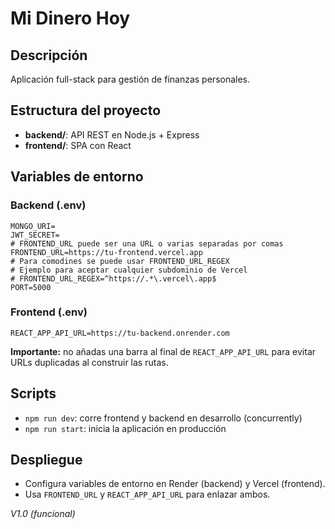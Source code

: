 # Mi Dinero Hoy

## Descripción

Aplicación full-stack para gestión de finanzas personales.

## Estructura del proyecto

- **backend/**: API REST en Node.js + Express
- **frontend/**: SPA con React

## Variables de entorno

### Backend (.env)

```
MONGO_URI=
JWT_SECRET=
# FRONTEND_URL puede ser una URL o varias separadas por comas
FRONTEND_URL=https://tu-frontend.vercel.app
# Para comodines se puede usar FRONTEND_URL_REGEX
# Ejemplo para aceptar cualquier subdominio de Vercel
# FRONTEND_URL_REGEX=^https://.*\.vercel\.app$
PORT=5000
```

### Frontend (.env)

```
REACT_APP_API_URL=https://tu-backend.onrender.com
```
**Importante:** no añadas una barra al final de `REACT_APP_API_URL` para evitar
URLs duplicadas al construir las rutas.

## Scripts

- `npm run dev`: corre frontend y backend en desarrollo (concurrently)
- `npm run start`: inicia la aplicación en producción

## Despliegue

- Configura variables de entorno en Render (backend) y Vercel (frontend).
- Usa `FRONTEND_URL` y `REACT_APP_API_URL` para enlazar ambos.

_V1.0 (funcional)_
